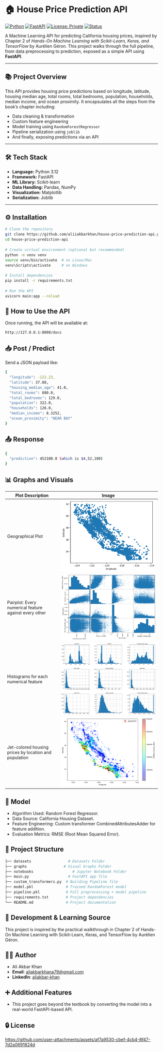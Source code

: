 # 🏠 House Price Prediction API

[![Python](https://img.shields.io/badge/Python-3.12-blue.svg)](https://www.python.org/downloads/)
[![FastAPI](https://img.shields.io/badge/FastAPI-%F0%9F%90%8D-green)](https://fastapi.tiangolo.com/)
[![License: Private](https://img.shields.io/badge/license-private-lightgrey)]()
[![Status](https://img.shields.io/badge/status-working-success)]()

A Machine Learning API for predicting California housing prices, inspired by Chapter 2 of *Hands-On Machine Learning with Scikit-Learn, Keras, and TensorFlow* by Aurélien Géron. This project walks through the full pipeline, from data preprocessing to prediction, exposed as a simple API using **FastAPI**.

---

## 📚 Project Overview

This API provides housing price predictions based on longitude, latitude, housing median age, total rooms, total bedrooms, population, households, median income, and ocean proximity. It encapsulates all the steps from the book’s chapter including:
- Data cleaning & transformation
- Custom feature engineering
- Model training using `RandomForestRegressor`
- Pipeline serialization using `joblib`
- And finally, exposing predictions via an API

---

## 🛠 Tech Stack

- **Language:** Python 3.12
- **Framework:** FastAPI
- **ML Library:** Scikit-learn
- **Data Handling:** Pandas, NumPy
- **Visualization:** Matplotlib
- **Serialization:** Joblib

---

## ⚙️ Installation

```bash
# Clone the repository
git clone https://github.com/aliiakbarkhan/house-price-prediction-api.git
cd house-price-prediction-api

# Create virtual environment (optional but recommended)
python -m venv venv
source venv/bin/activate  # on Linux/Mac
venv\Scripts\activate     # on Windows

# Install dependencies
pip install -r requirements.txt

# Run the API
uvicorn main:app --reload
```


## 🧪 How to Use the API


Once running, the API will be available at:
```bash
http://127.0.0.1:8000/docs
```

## 📥 Post / Predict
Send a JSON payload like:
```bash
{
  "longitude": -122.23,
  "latitude": 37.88,
  "housing_median_age": 41.0,
  "total_rooms": 880.0,
  "total_bedrooms": 129.0,
  "population": 322.0,
  "households": 126.0,
  "median_income": 8.3252,
  "ocean_proximity": "NEAR BAY"
}


```
## 📤 Response
```bash
{
  "prediction": 452100.0 (which is $4,52,100)
}
```
## 📊 Graphs and Visuals

| Plot Description                                         | Image |
|----------------------------------------------------------|-------|
| Geographical Plot                                        | ![Geographical Plot](https://github.com/aliiakbarkhan/House-Price-Prediction-API/blob/main/graphs/geographical%20data.png) |
| Pairplot: Every numerical feature against every other    | ![Pairplot](https://github.com/aliiakbarkhan/House-Price-Prediction-API/blob/main/graphs/every%20numerical%20attribute%20against%20every%20other%20numerical%20attribute.png) |
| Histograms for each numerical feature                    | ![Histograms](https://github.com/aliiakbarkhan/House-Price-Prediction-API/blob/main/graphs/histogram%20for%20each%20numerical%20attribute.png) |
| Jet-colored housing prices by location and population    | ![Jet Graph](https://github.com/aliiakbarkhan/House-Price-Prediction-API/blob/main/graphs/geographical%20data%20jet.png) |


## 🧠 Model
- Algorithm Used: Random Forest Regressor.
- Data Source: California Housing Dataset.
- Feature Engineering: Custom transformer CombinedAttributesAdder for feature addition.
- Evaluation Metrics: RMSE (Root Mean Squared Error).

## 📁 Project Structure
```bash
├── datasets                 # Datasets Folder
├── graphs                 # Visual Graphs Folder
├── notebooks                  # Jupyter Notebook Folder
├── main.py                  # FastAPI app file
├── custom_transformers.py  # Building Pipeline file
├── model.pkl               # Trained RandomForest model
├── pipeline.pkl            # Full preprocessing + model pipeline
├── requirements.txt        # Project dependencies
└── README.md               # Project documentation

```

##  🧪 Development & Learning Source
This project is inspired by the practical walkthrough in Chapter 2 of Hands-On Machine Learning with Scikit-Learn, Keras, and TensorFlow by Aurélien Géron.

## 👨‍💻 Author
- Ali Akbar Khan
- **Email**: aliakbarkhana79@gmail.com
- **LinkedIn**: [aliakbar-khan](https://www.linkedin.com/in/aliakbar-khan)

## ➕ Additional Features
- This project goes beyond the textbook by converting the model into a real-world FastAPI-based API.

## 🔒 License

https://github.com/user-attachments/assets/af7a9530-cbef-4cb4-8f47-7d2a0691824d
